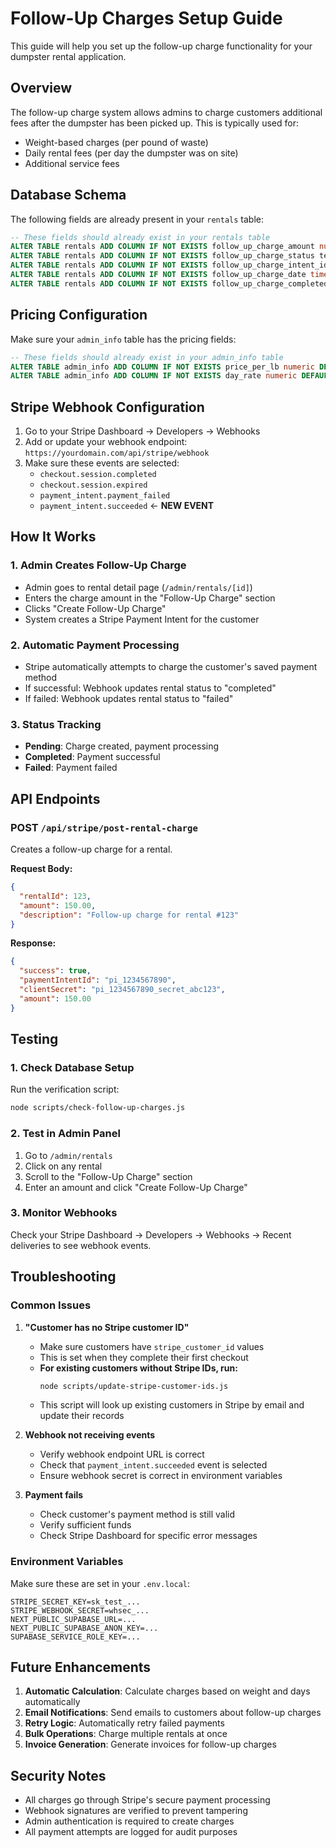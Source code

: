 # Follow-Up Charges Setup Guide

This guide will help you set up the follow-up charge functionality for your dumpster rental application.

## Overview

The follow-up charge system allows admins to charge customers additional fees after the dumpster has been picked up. This is typically used for:
- Weight-based charges (per pound of waste)
- Daily rental fees (per day the dumpster was on site)
- Additional service fees

## Database Schema

The following fields are already present in your `rentals` table:

```sql
-- These fields should already exist in your rentals table
ALTER TABLE rentals ADD COLUMN IF NOT EXISTS follow_up_charge_amount numeric DEFAULT 0.00;
ALTER TABLE rentals ADD COLUMN IF NOT EXISTS follow_up_charge_status text CHECK (follow_up_charge_status = ANY (ARRAY['pending'::text, 'completed'::text, 'failed'::text]));
ALTER TABLE rentals ADD COLUMN IF NOT EXISTS follow_up_charge_intent_id text;
ALTER TABLE rentals ADD COLUMN IF NOT EXISTS follow_up_charge_date timestamp with time zone;
ALTER TABLE rentals ADD COLUMN IF NOT EXISTS follow_up_charge_completed_at timestamp with time zone;
```

## Pricing Configuration

Make sure your `admin_info` table has the pricing fields:

```sql
-- These fields should already exist in your admin_info table
ALTER TABLE admin_info ADD COLUMN IF NOT EXISTS price_per_lb numeric DEFAULT 0.03;
ALTER TABLE admin_info ADD COLUMN IF NOT EXISTS day_rate numeric DEFAULT 20.00;
```

## Stripe Webhook Configuration

1. Go to your Stripe Dashboard → Developers → Webhooks
2. Add or update your webhook endpoint: `https://yourdomain.com/api/stripe/webhook`
3. Make sure these events are selected:
   - `checkout.session.completed`
   - `checkout.session.expired`
   - `payment_intent.payment_failed`
   - `payment_intent.succeeded` ← **NEW EVENT**

## How It Works

### 1. Admin Creates Follow-Up Charge
- Admin goes to rental detail page (`/admin/rentals/[id]`)
- Enters the charge amount in the "Follow-Up Charge" section
- Clicks "Create Follow-Up Charge"
- System creates a Stripe Payment Intent for the customer

### 2. Automatic Payment Processing
- Stripe automatically attempts to charge the customer's saved payment method
- If successful: Webhook updates rental status to "completed"
- If failed: Webhook updates rental status to "failed"

### 3. Status Tracking
- **Pending**: Charge created, payment processing
- **Completed**: Payment successful
- **Failed**: Payment failed

## API Endpoints

### POST `/api/stripe/post-rental-charge`
Creates a follow-up charge for a rental.

**Request Body:**
```json
{
  "rentalId": 123,
  "amount": 150.00,
  "description": "Follow-up charge for rental #123"
}
```

**Response:**
```json
{
  "success": true,
  "paymentIntentId": "pi_1234567890",
  "clientSecret": "pi_1234567890_secret_abc123",
  "amount": 150.00
}
```

## Testing

### 1. Check Database Setup
Run the verification script:
```bash
node scripts/check-follow-up-charges.js
```

### 2. Test in Admin Panel
1. Go to `/admin/rentals`
2. Click on any rental
3. Scroll to the "Follow-Up Charge" section
4. Enter an amount and click "Create Follow-Up Charge"

### 3. Monitor Webhooks
Check your Stripe Dashboard → Developers → Webhooks → Recent deliveries to see webhook events.

## Troubleshooting

### Common Issues

1. **"Customer has no Stripe customer ID"**
   - Make sure customers have `stripe_customer_id` values
   - This is set when they complete their first checkout
   - **For existing customers without Stripe IDs, run:**
     ```bash
     node scripts/update-stripe-customer-ids.js
     ```
   - This script will look up existing customers in Stripe by email and update their records

2. **Webhook not receiving events**
   - Verify webhook endpoint URL is correct
   - Check that `payment_intent.succeeded` event is selected
   - Ensure webhook secret is correct in environment variables

3. **Payment fails**
   - Check customer's payment method is still valid
   - Verify sufficient funds
   - Check Stripe Dashboard for specific error messages

### Environment Variables

Make sure these are set in your `.env.local`:
```env
STRIPE_SECRET_KEY=sk_test_...
STRIPE_WEBHOOK_SECRET=whsec_...
NEXT_PUBLIC_SUPABASE_URL=...
NEXT_PUBLIC_SUPABASE_ANON_KEY=...
SUPABASE_SERVICE_ROLE_KEY=...
```

## Future Enhancements

1. **Automatic Calculation**: Calculate charges based on weight and days automatically
2. **Email Notifications**: Send emails to customers about follow-up charges
3. **Retry Logic**: Automatically retry failed payments
4. **Bulk Operations**: Charge multiple rentals at once
5. **Invoice Generation**: Generate invoices for follow-up charges

## Security Notes

- All charges go through Stripe's secure payment processing
- Webhook signatures are verified to prevent tampering
- Admin authentication is required to create charges
- All payment attempts are logged for audit purposes 